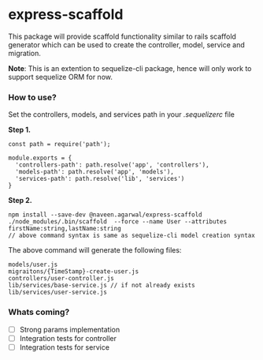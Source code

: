 # express-scaffold
This package will provide scaffold functionality similar to rails scaffold generator which can be used to create the controller, model, service and migration.

**Note**: This is an extention to sequelize-cli package, hence will only work to support sequelize ORM for now.

### How to use?
Set the controllers, models, and services path in your *.sequelizerc* file

**Step 1.**
```
const path = require('path');

module.exports = {
  'controllers-path': path.resolve('app', 'controllers'),
  'models-path': path.resolve('app', 'models'),
  'services-path': path.resolve('lib', 'services')
}
```

**Step 2.**
```
npm install --save-dev @naveen.agarwal/express-scaffold
./node_modules/.bin/scaffold  --force --name User --attributes firstName:string,lastName:string
// above command syntax is same as sequelize-cli model creation syntax
```

The above command will generate the following files:
```
models/user.js
migraitons/{TimeStamp}-create-user.js
controllers/user-controller.js
lib/services/base-service.js // if not already exists
lib/services/user-service.js
```

### Whats coming?
- [ ] Strong params implementation
- [ ] Integration tests for controller
- [ ] Integration tests for service
